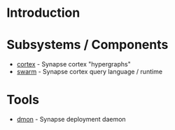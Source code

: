 
# Introduction

# Subsystems / Components
* [cortex](subsys_cortex.md) - Synapse cortex "hypergraphs"
* [swarm](subsys_swarm.md) - Synapse cortex query language / runtime

# Tools

* [dmon](tools_dmon.md) - Synapse deployment daemon

